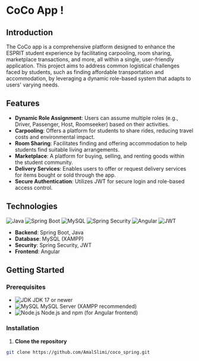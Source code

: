 # CoCo App !

## Introduction

The CoCo app is a comprehensive platform designed to enhance the ESPRIT student experience by facilitating carpooling, room sharing, marketplace transactions, and more, all within a single, user-friendly application. This project aims to address common logistical challenges faced by students, such as finding affordable transportation and accommodation, by leveraging a dynamic role-based system that adapts to users' varying needs.

## Features

- **Dynamic Role Assignment**: Users can assume multiple roles (e.g., Driver, Passenger, Host, Roomseeker) based on their activities.
- **Carpooling**: Offers a platform for students to share rides, reducing travel costs and environmental impact.
- **Room Sharing**: Facilitates finding and offering accommodation to help students find suitable living arrangements.
- **Marketplace**: A platform for buying, selling, and renting goods within the student community.
- **Delivery Services**: Enables users to offer or request delivery services for items bought or sold through the app.
- **Secure Authentication**: Utilizes JWT for secure login and role-based access control.

## Technologies

![Java](https://img.shields.io/badge/Java-ED8B00?style=flat-square&logo=java&logoColor=white)
![Spring Boot](https://img.shields.io/badge/Spring_Boot-6DB33F?style=flat-square&logo=spring-boot)
![MySQL](https://img.shields.io/badge/MySQL-00000F?style=flat-square&logo=mysql&logoColor=white)
![Spring Security](https://img.shields.io/badge/Spring_Security-6DB33F?style=flat-square&logo=spring-security&logoColor=white)
![Angular](https://img.shields.io/badge/Angular-DD0031?style=flat-square&logo=angular&logoColor=white)
![JWT](https://img.shields.io/badge/JWT-black?style=flat-square&logo=JSON%20web%20tokens)

- **Backend**: Spring Boot, Java
- **Database**: MySQL (XAMPP)
- **Security**: Spring Security, JWT
- **Frontend**: Angular

## Getting Started

### Prerequisites

- ![JDK](https://img.shields.io/badge/JDK-17+-blue.svg?style=flat-square) JDK 17 or newer
- ![MySQL](https://img.shields.io/badge/MySQL_Server-XAMPP-blue.svg?style=flat-square) MySQL Server (XAMPP recommended)
- ![Node.js](https://img.shields.io/badge/Node.js-npm-blue.svg?style=flat-square) Node.js and npm (for Angular frontend)

### Installation

1. **Clone the repository**
```sh
git clone https://github.com/AmalSlimi/coco_spring.git
